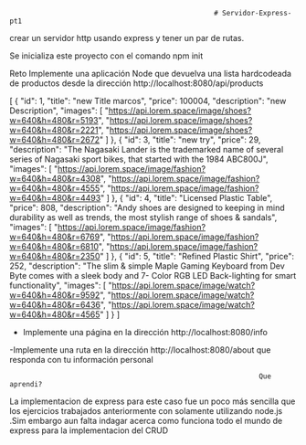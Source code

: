                                                       # Servidor-Express-pt1

crear un servidor http usando express y tener un par de rutas.

 Se inicializa este proyecto con el comando npm init
 
 Reto
Implemente una aplicación Node que devuelva una lista hardcodeada de productos desde la dirección http://localhost:8080/api/products

[
  {
    "id": 1,
    "title": "new Title marcos",
    "price": 100004,
    "description": "new Description",
    "images": [
      "https://api.lorem.space/image/shoes?w=640&h=480&r=5193",
      "https://api.lorem.space/image/shoes?w=640&h=480&r=2221",
      "https://api.lorem.space/image/shoes?w=640&h=480&r=2672"
    ]
  },
  {
    "id": 3,
    "title": "new try",
    "price": 29,
    "description": "The Nagasaki Lander is the trademarked name of several series of Nagasaki sport bikes, that started with the 1984 ABC800J",
    "images": [
      "https://api.lorem.space/image/fashion?w=640&h=480&r=4308",
      "https://api.lorem.space/image/fashion?w=640&h=480&r=4555",
      "https://api.lorem.space/image/fashion?w=640&h=480&r=4493"
    ]
  },
  {
    "id": 4,
    "title": "Licensed Plastic Table",
    "price": 808,
    "description": "Andy shoes are designed to keeping in mind durability as well as trends, the most stylish range of shoes & sandals",
    "images": [
      "https://api.lorem.space/image/fashion?w=640&h=480&r=6769",
      "https://api.lorem.space/image/fashion?w=640&h=480&r=6810",
      "https://api.lorem.space/image/fashion?w=640&h=480&r=2350"
    ]
  },
  {
    "id": 5,
    "title": "Refined Plastic Shirt",
    "price": 252,
    "description": "The slim & simple Maple Gaming Keyboard from Dev Byte comes with a sleek body and 7- Color RGB LED Back-lighting for smart functionality",
    "images": [
      "https://api.lorem.space/image/watch?w=640&h=480&r=9592",
      "https://api.lorem.space/image/watch?w=640&h=480&r=6436",
      "https://api.lorem.space/image/watch?w=640&h=480&r=4565"
    ]
  }
]


- Implemente una página en la dirección http://localhost:8080/info 

-Implemente una ruta en la dirección http://localhost:8080/about que responda con tu información personal

                                                                 Que aprendi?


La implementacion de express para este caso fue un poco más sencilla que los ejercicios trabajados anteriormente con solamente utilizando node.js .Sim embargo aun falta indagar acerca como funciona todo el mundo de express para la implementacion del CRUD 
